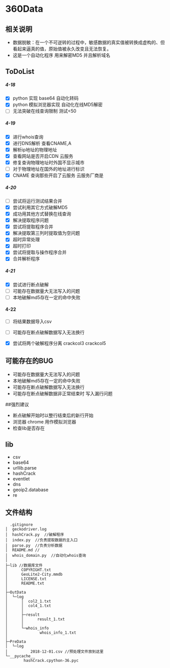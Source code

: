 # 360Data

## 相关说明
- 数据脱敏：在一个不可逆转的过程中，敏感数据的真实值被转换成虚构的、但看起来逼真的值，原始值被永久改变且无法恢复。
- 这是一个自动化程序 用来解密MD5  并且解析域名
## ToDoList 
##### 4-18
- [x] python 实现 base64 自动化转码
- [x] python 模拟浏览器实现 自动化在线MD5解密
- [ ] 无法突破在线查询限制 测试<50
##### 4-19 
- [x] 进行whois查询
- [x] 进行DNS解析 查看CNAME,A
- [x] 解析ip地址的物理地址
- [x] 查看网站是否开启CDN 云服务
- [x] 修复查询物理地址时外国不显示城市
- [ ] 对于物理地址在国外的地址进行标识
- [x] CNAME 查询那些开启了云服务 云服务厂商是
##### 4-20
- [ ] 尝试将运行测试结果合并
- [x] 尝试利用其它方式破解MD5
- [x] 成功用其他方式替换在线查询
- [x] 解决提取程序问题
- [x] 尝试将提取程序合并
- [x] 解决提取第三列时提取值为空问题
- [x] 超时异常处理
- [x] 超时打印
- [x] 尝试将提取与操作程序合并 
- [x] 合并解析程序 
##### 4-21 
- [x] 尝试进行断点破解
- [ ] 可能存在数据量大无法写入的问题
- [ ] 本地破解md5存在一定的命中失败
#### 4-22
- [ ] 将结果数据导入csv
- [ ] 可能存在断点破解数据写入无法换行
- [x] 尝试将两个破解程序分离 crackcol3 crackcol5


## 可能存在的BUG
- 可能存在数据量大无法写入的问题
- 本地破解md5存在一定的命中失败
- 可能存在断点破解数据写入无法换行
- 可能存在断点破解数据非正常结束时 写入漏行问题

##强烈建议
- 断点破解开始时以整行结束后的新行开始
- 浏览器 chrome 用作模拟浏览器
- 检查lib是否存在

## lib
- csv
- base64
- urllib.parse
- hashCrack
- eventlet
- dns
- geoip2.database
- re

## 文件结构
```
  .gitignore
│  geckodriver.log
│  hashCrack.py  //破解程序
│  index.py  //负责提取数据的主入口
│  parse.py  //负责分析数据
│  README.md //
│  whois_domain.py  //自动化whois查询
│
├─lib //数据库文件
│      COPYRIGHT.txt
│      GeoLite2-City.mmdb
│      LICENSE.txt
│      README.txt
│
├─OutData
│  └─log
│      │  col2_1.txt
│      │  col4_1.txt
│      │
│      ├─result
│      │      result_1.txt
│      │
│      └─whois_info
│              whois_info_1.txt
│
├─PreData
│  └─log
│          2018-12-01.csv //预处理文件放到这里
└─__pycache__
        hashCrack.cpython-36.pyc
```